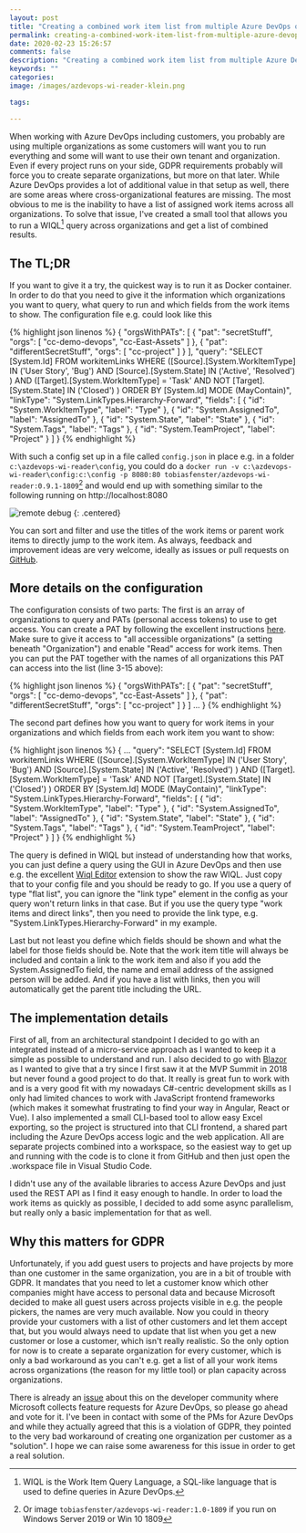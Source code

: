 ```yaml
---
layout: post
title: "Creating a combined work item list from multiple Azure DevOps organizations and why that matters for GDPR"
permalink: creating-a-combined-work-item-list-from-multiple-azure-devops-organizations-and-why-that-matters-for-gdpr
date: 2020-02-23 15:26:57
comments: false
description: "Creating a combined work item list from multiple Azure DevOps organizations and why that matters for GDPR"
keywords: ""
categories:
image: /images/azdevops-wi-reader-klein.png

tags:

---
```


When working with Azure DevOps including customers, you probably are using multiple organizations as some customers will want you to run everything and some will want to use their own tenant and organization. Even if every project runs on your side, GDPR requirements probably will force you to create separate organizations, but more on that later. While Azure DevOps provides a lot of additional value in that setup as well, there are some areas where cross-organizational features are missing. The most obvious to me is the inability to have a list of assigned work items across all organizations. To solve that issue, I've created a small tool that allows you to run a WIQL[^1] query across organizations and get a list of combined results.

## The TL;DR
If you want to give it a try, the quickest way is to run it as Docker container. In order to do that you need to give it the information which organizations you want to query, what query to run and which fields from the work items to show. The configuration file e.g. could look like this

{% highlight json linenos %}
{
    "orgsWithPATs": [
        {
            "pat": "secretStuff",
            "orgs": [
                "cc-demo-devops",
                "cc-East-Assets"
            ]
        },
        {
            "pat": "differentSecretStuff",
            "orgs": [
                "cc-project"
            ]
        }
    ],
    "query": "SELECT [System.Id] FROM workitemLinks WHERE ([Source].[System.WorkItemType] IN ('User Story', 'Bug') AND [Source].[System.State] IN ('Active', 'Resolved') ) AND ([Target].[System.WorkItemType] = 'Task' AND NOT [Target].[System.State] IN ('Closed') ) ORDER BY [System.Id] MODE (MayContain)",
    "linkType": "System.LinkTypes.Hierarchy-Forward",
    "fields": [
        {
            "id": "System.WorkItemType",
            "label": "Type"
        },
        {
            "id": "System.AssignedTo",
            "label": "AssignedTo"
        },
        {
            "id": "System.State",
            "label": "State"
        },
        {
            "id": "System.Tags",
            "label": "Tags"
        },
        {
            "id": "System.TeamProject",
            "label": "Project"
        }
    ]
}
{% endhighlight %}

With such a config set up in a file called `config.json` in place e.g. in a folder `c:\azdevops-wi-reader\config`, you could do a `docker run -v c:\azdevops-wi-reader\config:c:\config -p 8080:80 tobiasfenster/azdevops-wi-reader:0.9.1-1809`[^2] and would end up with something similar to the following running on http://localhost:8080

![remote debug](/images/azdevops-wi-reader.gif)
{: .centered}

You can sort and filter and use the titles of the work items or parent work items to directly jump to the work item. As always, feedback and improvement ideas are very welcome, ideally as issues or pull requests on [GitHub][GitHub].

## More details on the configuration
The configuration consists of two parts: The first is an array of organizations to query and PATs (personal access tokens) to use to get access. You can create a PAT by following the excellent instructions [here][azdevops-pats]. Make sure to give it access to "all accessible organizations" (a setting beneath "Organization") and enable "Read" access for work items. Then you can put the PAT together with the names of all organizations this PAT can access into the list (line 3-15 above):

{% highlight json linenos %}
{
    "orgsWithPATs": [
        {
            "pat": "secretStuff",
            "orgs": [
                "cc-demo-devops",
                "cc-East-Assets"
            ]
        },
        {
            "pat": "differentSecretStuff",
            "orgs": [
                "cc-project"
            ]
        }
    ]
    ...
}
{% endhighlight %}

The second part defines how you want to query for work items in your organizations and which fields from each work item you want to show:

{% highlight json linenos %}
{
    ...
    "query": "SELECT [System.Id] FROM workitemLinks WHERE ([Source].[System.WorkItemType] IN ('User Story', 'Bug') AND [Source].[System.State] IN ('Active', 'Resolved') ) AND ([Target].[System.WorkItemType] = 'Task' AND NOT [Target].[System.State] IN ('Closed') ) ORDER BY [System.Id] MODE (MayContain)",
    "linkType": "System.LinkTypes.Hierarchy-Forward",
    "fields": [
        {
            "id": "System.WorkItemType",
            "label": "Type"
        },
        {
            "id": "System.AssignedTo",
            "label": "AssignedTo"
        },
        {
            "id": "System.State",
            "label": "State"
        },
        {
            "id": "System.Tags",
            "label": "Tags"
        },
        {
            "id": "System.TeamProject",
            "label": "Project"
        }
    ]
}
{% endhighlight %}

The query is defined in WIQL but instead of understanding how that works, you can just define a query using the GUI in Azure DevOps and then use e.g. the excellent [Wiql Editor][wiqleditor] extension to show the raw WIQL. Just copy that to your config file and you should be ready to go. If you use a query of type "flat list", you can ignore the "link type" element in the config as your query won't return links in that case. But if you use the query type "work items and direct links", then you need to provide the link type, e.g. "System.LinkTypes.Hierarchy-Forward" in my example.

Last but not least you define which fields should be shown and what the label for those fields should be. Note that the work item title will always be included and contain a link to the work item and also if you add the System.AssignedTo field, the name and email address of the assigned person will be added. And if you have a list with links, then you will automatically get the parent title including the URL.

## The implementation details
First of all, from an architectural standpoint I decided to go with an integrated instead of a micro-service approach as I wanted to keep it a simple as possible to understand and run. I also decided to go with [Blazor][Blazor] as I wanted to give that a try since I first saw it at the MVP Summit in 2018 but never found a good project to do that. It really is great fun to work with and is a very good fit with my nowadays C#-centric development skills as I only had limited chances to work with JavaScript frontend frameworks (which makes it somewhat frustrating to find your way in Angular, React or Vue). I also implemented a small CLI-based tool to allow easy Excel exporting, so the project is structured into that CLI frontend, a shared part including the Azure DevOps access logic and the web application. All are separate projects combined into a workspace, so the easiest way to get up and running with the code is to clone it from GitHub and then just open the .workspace file in Visual Studio Code.

I didn't use any of the available libraries to access Azure DevOps and just used the REST API as I find it easy enough to handle. In order to load the work items as quickly as possible, I decided to add some async parallelism, but really only a basic implementation for that as well.

## Why this matters for GDPR
Unfortunately, if you add guest users to projects and have projects by more than one customer in the same organization, you are in a bit of trouble with GDPR. It mandates that you need to let a customer know which other companies might have access to personal data and because Microsoft decided to make all guest users across projects visible in e.g. the people pickers, the names are very much available. Now you could in theory provide your customers with a list of other customers and let them accept that, but you would always need to update that list when you get a new customer or lose a customer, which isn't really realistic. So the only option for now is to create a separate organization for every customer, which is only a bad workaround as you can't e.g. get a list of all your work items across organizations (the reason for my little tool) or plan capacity across organizations. 

There is already an [issue][issue] about this on the developer community where Microsoft collects feature requests for Azure DevOps, so please go ahead and vote for it. I've been in contact with some of the PMs for Azure DevOps and while they actually agreed that this is a violation of GDPR, they pointed to the very bad workaround of creating one organization per customer as a "solution". I hope we can raise some awareness for this issue in order to get a real solution.


[^1]: WIQL is the Work Item Query Language, a SQL-like language that is used to define queries in Azure DevOps.
[^2]: Or image `tobiasfenster/azdevops-wi-reader:1.0-1809` if you run on Windows Server 2019 or Win 10 1809

[GitHub]: https://github.com/tfenster/azdevops-wi-reader
[Blazor]: https://dotnet.microsoft.com/apps/aspnet/web-apps/blazor
[azdevops-pats]: https://docs.microsoft.com/en-us/azure/devops/organizations/accounts/use-personal-access-tokens-to-authenticate?view=azure-devops&tabs=preview-page#create-personal-access-tokens-to-authenticate-access
[wiqleditor]: https://marketplace.visualstudio.com/items?itemName=ottostreifel.wiql-editor
[issue]: https://developercommunity.visualstudio.com/idea/365834/better-permission-management-user-interface-identi.html